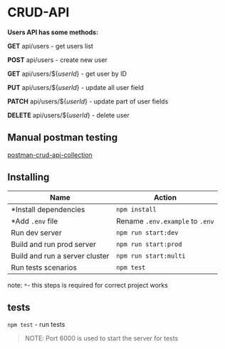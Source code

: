# CRUD-API

**Users API has some methods:**

**GET** api/users - get users list

**POST** api/users - create new user

**GET** api/users/${_userId_} - get user by ID

**PUT** api/users/${_userId_} - update all user field

**PATCH** api/users/${_userId_} - update part of user fields

**DELETE** api/users/${_userId_} - delete user

## Manual postman testing

[postman-crud-api-collection](https://www.postman.com/collections/7e2a1fc56700d7c115be)

## Installing

| Name                           | Action                          |
| ------------------------------ | ------------------------------- |
| \*Install dependencies         | `npm install`                   |
| \*Add `.env` file              | Rename `.env.example` to `.env` |
| Run dev server                 | `npm run start:dev`             |
| Build and run prod server      | `npm run start:prod`            |
| Build and run a server cluster | `npm run start:multi`           |
| Run tests scenarios            | `npm test`                      |

note: `*`- this steps is required for correct project works

## tests

`npm test` - run tests

> NOTE: Port 6000 is used to start the server for tests

